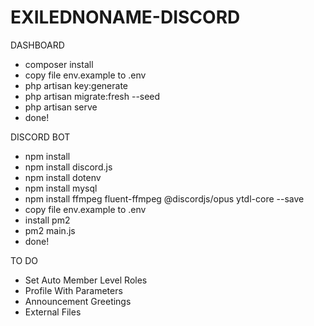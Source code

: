 # EXILEDNONAME-DISCORD

DASHBOARD
- composer install
- copy file env.example to .env
- php artisan key:generate
- php artisan migrate:fresh --seed
- php artisan serve
- done!

DISCORD BOT
- npm install
- npm install discord.js
- npm install dotenv
- npm install mysql
- npm install ffmpeg fluent-ffmpeg @discordjs/opus ytdl-core --save
- copy file env.example to .env
- install pm2
- pm2 main.js
- done!

TO DO
- Set Auto Member Level Roles
- Profile With Parameters
- Announcement Greetings
- External Files
